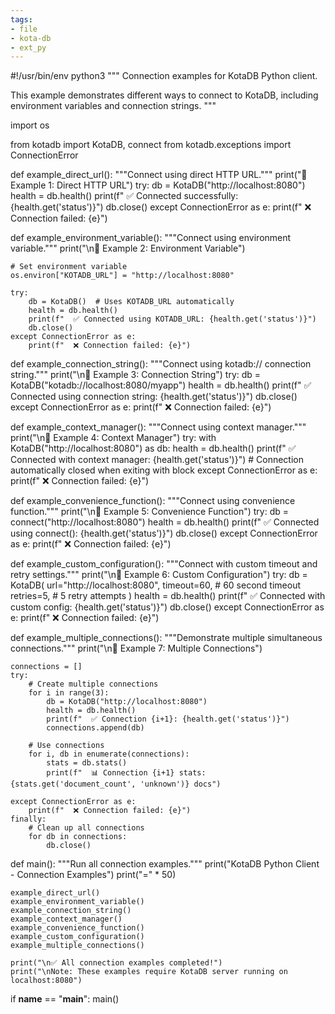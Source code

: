 ```yaml
---
tags:
- file
- kota-db
- ext_py
---
```

#!/usr/bin/env python3
"""
Connection examples for KotaDB Python client.

This example demonstrates different ways to connect to KotaDB,
including environment variables and connection strings.
"""

import os

from kotadb import KotaDB, connect
from kotadb.exceptions import ConnectionError


def example_direct_url():
    """Connect using direct HTTP URL."""
    print("🔗 Example 1: Direct HTTP URL")
    try:
        db = KotaDB("http://localhost:8080")
        health = db.health()
        print(f"  ✅ Connected successfully: {health.get('status')}")
        db.close()
    except ConnectionError as e:
        print(f"  ❌ Connection failed: {e}")


def example_environment_variable():
    """Connect using environment variable."""
    print("\n🔗 Example 2: Environment Variable")

    # Set environment variable
    os.environ["KOTADB_URL"] = "http://localhost:8080"

    try:
        db = KotaDB()  # Uses KOTADB_URL automatically
        health = db.health()
        print(f"  ✅ Connected using KOTADB_URL: {health.get('status')}")
        db.close()
    except ConnectionError as e:
        print(f"  ❌ Connection failed: {e}")


def example_connection_string():
    """Connect using kotadb:// connection string."""
    print("\n🔗 Example 3: Connection String")
    try:
        db = KotaDB("kotadb://localhost:8080/myapp")
        health = db.health()
        print(f"  ✅ Connected using connection string: {health.get('status')}")
        db.close()
    except ConnectionError as e:
        print(f"  ❌ Connection failed: {e}")


def example_context_manager():
    """Connect using context manager."""
    print("\n🔗 Example 4: Context Manager")
    try:
        with KotaDB("http://localhost:8080") as db:
            health = db.health()
            print(f"  ✅ Connected with context manager: {health.get('status')}")
            # Connection automatically closed when exiting with block
    except ConnectionError as e:
        print(f"  ❌ Connection failed: {e}")


def example_convenience_function():
    """Connect using convenience function."""
    print("\n🔗 Example 5: Convenience Function")
    try:
        db = connect("http://localhost:8080")
        health = db.health()
        print(f"  ✅ Connected using connect(): {health.get('status')}")
        db.close()
    except ConnectionError as e:
        print(f"  ❌ Connection failed: {e}")


def example_custom_configuration():
    """Connect with custom timeout and retry settings."""
    print("\n🔗 Example 6: Custom Configuration")
    try:
        db = KotaDB(
            url="http://localhost:8080",
            timeout=60,  # 60 second timeout
            retries=5,  # 5 retry attempts
        )
        health = db.health()
        print(f"  ✅ Connected with custom config: {health.get('status')}")
        db.close()
    except ConnectionError as e:
        print(f"  ❌ Connection failed: {e}")


def example_multiple_connections():
    """Demonstrate multiple simultaneous connections."""
    print("\n🔗 Example 7: Multiple Connections")

    connections = []
    try:
        # Create multiple connections
        for i in range(3):
            db = KotaDB("http://localhost:8080")
            health = db.health()
            print(f"  ✅ Connection {i+1}: {health.get('status')}")
            connections.append(db)

        # Use connections
        for i, db in enumerate(connections):
            stats = db.stats()
            print(f"  📊 Connection {i+1} stats: {stats.get('document_count', 'unknown')} docs")

    except ConnectionError as e:
        print(f"  ❌ Connection failed: {e}")
    finally:
        # Clean up all connections
        for db in connections:
            db.close()


def main():
    """Run all connection examples."""
    print("KotaDB Python Client - Connection Examples")
    print("=" * 50)

    example_direct_url()
    example_environment_variable()
    example_connection_string()
    example_context_manager()
    example_convenience_function()
    example_custom_configuration()
    example_multiple_connections()

    print("\n✅ All connection examples completed!")
    print("\nNote: These examples require KotaDB server running on localhost:8080")


if __name__ == "__main__":
    main()
